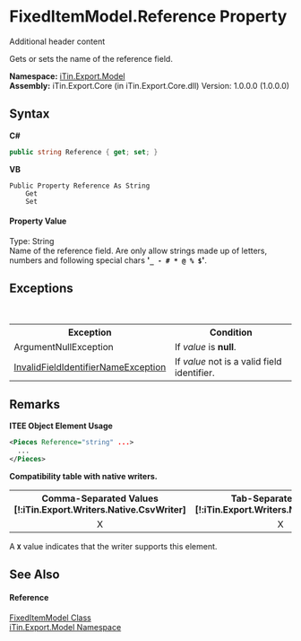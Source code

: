 # FixedItemModel.Reference Property 
Additional header content 

Gets or sets the name of the reference field.

**Namespace:**&nbsp;<a href="N_iTin_Export_Model">iTin.Export.Model</a><br />**Assembly:**&nbsp;iTin.Export.Core (in iTin.Export.Core.dll) Version: 1.0.0.0 (1.0.0.0)

## Syntax

**C#**<br />
``` C#
public string Reference { get; set; }
```

**VB**<br />
``` VB
Public Property Reference As String
	Get
	Set
```


#### Property Value
Type: String<br />Name of the reference field. Are only allow strings made ​​up of letters, numbers and following special chars <strong>'`_ - # * @ % $`'</strong>.

## Exceptions
&nbsp;<table><tr><th>Exception</th><th>Condition</th></tr><tr><td>ArgumentNullException</td><td>If *value* is <strong>null</strong>.</td></tr><tr><td><a href="T_iTin_Export_Model_InvalidFieldIdentifierNameException">InvalidFieldIdentifierNameException</a></td><td>If *value* not is a valid field identifier.</td></tr></table>

## Remarks

**ITEE Object Element Usage**<br />
``` XML
<Pieces Reference="string" ...>
  ...
</Pieces>
```


<strong>Compatibility table with native writers.</strong><table><tr><th>Comma-Separated Values<br />[!:iTin.Export.Writers.Native.CsvWriter]</th><th>Tab-Separated Values<br />[!:iTin.Export.Writers.Native.TsvWriter]</th><th>SQL Script<br />[!:iTin.Export.Writers.Native.SqlScriptWriter]</th><th>XML Spreadsheet 2003<br />[!:iTin.Export.Writers.Native.Spreadsheet2003TabularWriter]</th></tr><tr><td align="center">X</td><td align="center">X</td><td align="center">X</td><td align="center">X</td></tr></table> A <strong>`X`</strong> value indicates that the writer supports this element.


## See Also


#### Reference
<a href="T_iTin_Export_Model_FixedItemModel">FixedItemModel Class</a><br /><a href="N_iTin_Export_Model">iTin.Export.Model Namespace</a><br />